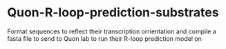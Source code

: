 # Quon-R-loop-prediction-substrates
Format sequences to reflect their transcription orrientation and compile a fasta file to send to Quon lab to run their R-loop prediction model on
